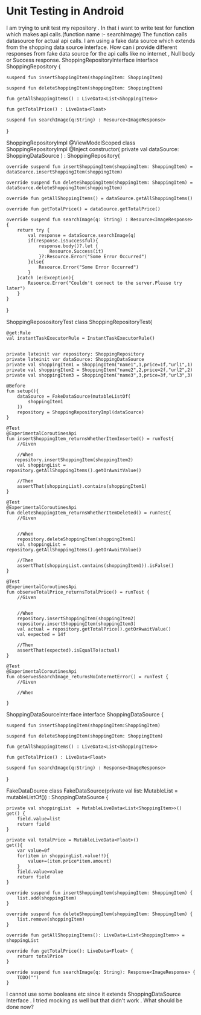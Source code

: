 
# Unit Testing in Android

I am trying to unit test my repository . In that i want to write test for function which makes api calls.(function name :- searchImage)
The function calls datasource for actual api calls.
I am using a fake data source which extends from the shopping data source interface.
How can i provide different responses from fake data source for the api calls like no internet , Null body or Success response.
ShoppingRepositoryInterface
interface ShoppingRepository {

    suspend fun insertShoppingItem(shoppingItem: ShoppingItem)

    suspend fun deleteShoppingItem(shoppingItem: ShoppingItem)

    fun getAllShoppingItems() : LiveData<List<ShoppingItem>>

    fun getTotalPrice() : LiveData<Float>

    suspend fun searchImage(q:String) : Resource<ImageResponse>
}

ShoppingRepositoryImpl
@ViewModelScoped
class ShoppingRepositoryImpl @Inject constructor(
    private val dataSource: ShoppingDataSource
) : ShoppingRepository{

    override suspend fun insertShoppingItem(shoppingItem: ShoppingItem) = dataSource.insertShoppingItem(shoppingItem)

    override suspend fun deleteShoppingItem(shoppingItem: ShoppingItem) = dataSource.deleteShoppingItem(shoppingItem)

    override fun getAllShoppingItems() = dataSource.getAllShoppingItems()

    override fun getTotalPrice() = dataSource.getTotalPrice()

    override suspend fun searchImage(q: String) : Resource<ImageResponse> {
        return try {
            val response = dataSource.searchImage(q)
            if(response.isSuccessful){
                response.body()?.let {
                    Resource.Success(it)
                }?:Resource.Error("Some Error Occurred")
            }else{
                Resource.Error("Some Error Occurred")
            }
        }catch (e:Exception){
            Resource.Error("Couldn't connect to the server.Please try later")
        }
    }

}

ShoppingReposositoryTest
class ShoppingRepositoryTest{

    @get:Rule
    val instantTaskExecutorRule = InstantTaskExecutorRule()


    private lateinit var repository: ShoppingRepository
    private lateinit var dataSource: ShoppingDataSource
    private val shoppingItem1 = ShoppingItem("name1",1,price=1f,"url1",1)
    private val shoppingItem2 = ShoppingItem("name2",2,price=2f,"url2",2)
    private val shoppingItem3 = ShoppingItem("name3",3,price=3f,"url3",3)

    @Before
    fun setup(){
        dataSource = FakeDataSource(mutableListOf(
            shoppingItem1
        ))
        repository = ShoppingRepositoryImpl(dataSource)
    }

    @Test
    @ExperimentalCoroutinesApi
    fun insertShoppingItem_returnsWhetherItemInserted() = runTest{
        //Given

        //When
       repository.insertShoppingItem(shoppingItem2)
        val shoppingList = repository.getAllShoppingItems().getOrAwaitValue()

        //Then
        assertThat(shoppingList).contains(shoppingItem1)
    }

    @Test
    @ExperimentalCoroutinesApi
    fun deleteShoppingItem_returnsWhetherItemDeleted() = runTest{
        //Given


        //When
        repository.deleteShoppingItem(shoppingItem1)
        val shoppingList = repository.getAllShoppingItems().getOrAwaitValue()

        //Then
        assertThat(shoppingList.contains(shoppingItem1)).isFalse()
    }

    @Test
    @ExperimentalCoroutinesApi
    fun observeTotalPrice_returnsTotalPrice() = runTest {
        //Given


        //When
        repository.insertShoppingItem(shoppingItem2)
        repository.insertShoppingItem(shoppingItem3)
        val actual = repository.getTotalPrice().getOrAwaitValue()
        val expected = 14f

        //Then
        assertThat(expected).isEqualTo(actual)
    }

    @Test
    @ExperimentalCoroutinesApi
    fun observesSearchImage_returnsNoInternetError() = runTest {
        //Given

        //When

    }

ShoppingDataSourceInterface
interface ShoppingDataSource {

    suspend fun insertShoppingItem(shoppingItem:ShoppingItem)

    suspend fun deleteShoppingItem(shoppingItem: ShoppingItem)

    fun getAllShoppingItems() : LiveData<List<ShoppingItem>>

    fun getTotalPrice() : LiveData<Float>

    suspend fun searchImage(q:String) : Response<ImageResponse>
}

FakeDataDource
class FakeDataSource(private val list: MutableList<ShoppingItem> = mutableListOf()) : ShoppingDataSource {

    private val shoppingList  = MutableLiveData<List<ShoppingItem>>()
    get() {
        field.value=list
        return field
    }

    private val totalPrice = MutableLiveData<Float>()
    get(){
        var value=0f
        for(item in shoppingList.value!!){
            value+=(item.price*item.amount)
        }
        field.value=value
        return field
    }

    override suspend fun insertShoppingItem(shoppingItem: ShoppingItem) {
        list.add(shoppingItem)
    }

    override suspend fun deleteShoppingItem(shoppingItem: ShoppingItem) {
        list.remove(shoppingItem)
    }

    override fun getAllShoppingItems(): LiveData<List<ShoppingItem>> = shoppingList

    override fun getTotalPrice(): LiveData<Float> {
        return totalPrice
    }

    override suspend fun searchImage(q: String): Response<ImageResponse> {
        TODO("")
    }

I cannot use some booleans etc since it extends ShoppingDataSource Interface .
I tried mocking as well but that didn't work . What should be done now?

        
